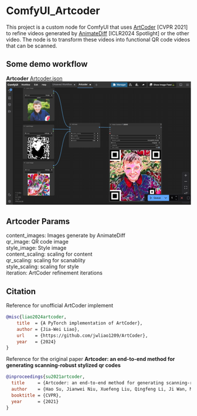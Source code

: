 # ComfyUI_Artcoder
This project is a custom node for ComfyUI that uses [ArtCoder](https://arxiv.org/abs/2011.07815) [CVPR 2021] to refine videos generated by [AnimateDiff](https://arxiv.org/abs/2307.04725) [ICLR2024 Spotlight] or the other video. The node is to transform these videos into functional QR code videos that can be scanned.

## Some demo workflow
<b>Artcoder</b> 
[Artcoder.json](workflow/Artcoder.json)
![alt text](workflow_demo/artcoder_workflow.png)

## Artcoder Params
content_images: Images generate by AnimateDiff<br>
qr_image: QR code image<br>
style_image: Style image<br>
content_scaling: scaling for content<br>
qr_scaling: scaling for scanablity<br>
style_scaling: scaling for style<br>
iteration: ArtCoder refinement iterations
## Citation
Reference for unofficial ArtCoder implement
```bibtex
@misc{liao2024artcoder,
    title  = {A PyTorch implementation of ArtCoder},
    author = {Jia-Wei Liao},
    url    = {https://github.com/jwliao1209/ArtCoder},
    year   = {2024}
}
```
Reference for the original paper <b>Artcoder: an end-to-end method for generating scanning-robust stylized qr codes</b>
```bibtex
@inproceedings{su2021artcoder,
  title     = {Artcoder: an end-to-end method for generating scanning-robust stylized qr codes},
  author    = {Hao Su, Jianwei Niu, Xuefeng Liu, Qingfeng Li, Ji Wan, Mingliang Xu, Tao Ren},
  booktitle = {CVPR},
  year      = {2021}
}
```

